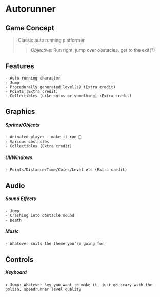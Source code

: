 # Autorunner

## Game Concept
> Classic auto running platformer
>
>> *Objective:* Run right, jump over obstacles, get to the exit(?)


## Features
    - Auto-running character
    - Jump
    - Procedurally generated level(s) (Extra credit)
    - Points (Extra credit)
    - Collectibles [Like coins or something] (Extra credit)

## Graphics

##### Sprites/Objects
    - Animated player - make it run 🏃
    - Various obstacles
    - Collectibles (Extra credit)

##### UI/Windows
    - Points/Distance/Time/Coins/Level etc (Extra credit)


## Audio

##### Sound Effects
    - Jump
    - Crashing into obstacle sound
    - Death

##### Music
    - Whatever suits the theme you're going for


## Controls

##### Keyboard
    > Jump: Whatever key you want to make it, just go crazy with the polish, speedrunner level quality
